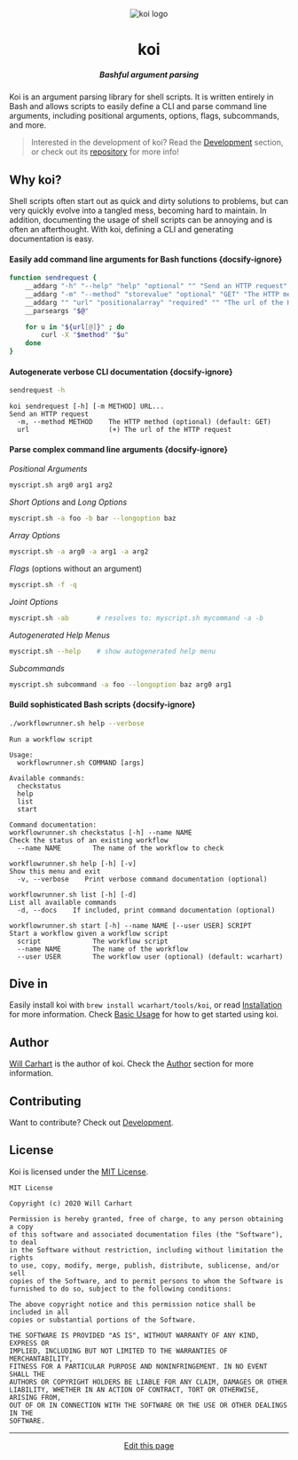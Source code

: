 <p align="center"><img alt="koi logo" src="https://distracted-leakey-5bb864.netlify.app/docs/koi/_media/logo.png" /></p>

<h1 align="center">koi</h1>
<h5 align="center">Bashful argument parsing</h5>

Koi is an argument parsing library for shell scripts. It is written entirely in Bash and allows scripts to easily define a CLI and parse command line arguments, including positional arguments, options, flags, subcommands, and more.

> Interested in the development of koi? Read the [Development](/development) section, or check out its [repository](https://github.com/wcarhart/koi) for more info!

## Why koi?
Shell scripts often start out as quick and dirty solutions to problems, but can very quickly evolve into a tangled mess, becoming hard to maintain. In addition, documenting the usage of shell scripts can be annoying and is often an afterthought. With koi, defining a CLI and generating documentation is easy.

#### Easily add command line arguments for Bash functions {docsify-ignore}
```bash
function sendrequest {
    __addarg "-h" "--help" "help" "optional" "" "Send an HTTP request"
    __addarg "-m" "--method" "storevalue" "optional" "GET" "The HTTP method"
    __addarg "" "url" "positionalarray" "required" "" "The url of the HTTP request"
    __parseargs "$@"

    for u in "${url[@]}" ; do
    	curl -X "$method" "$u"
    done
}
```

#### Autogenerate verbose CLI documentation {docsify-ignore}
```bash
sendrequest -h
```
```
koi sendrequest [-h] [-m METHOD] URL... 
Send an HTTP request
  -m, --method METHOD    The HTTP method (optional) (default: GET)
  url                    (+) The url of the HTTP request
```

#### Parse complex command line arguments {docsify-ignore}
_Positional Arguments_
```bash
myscript.sh arg0 arg1 arg2
```
_Short Options_ and _Long Options_
```bash
myscript.sh -a foo -b bar --longoption baz
```
_Array Options_
```bash
myscript.sh -a arg0 -a arg1 -a arg2
```
_Flags_ (options without an argument)
```bash
myscript.sh -f -q
```
_Joint Options_
```bash
myscript.sh -ab       # resolves to: myscript.sh mycommand -a -b
```
_Autogenerated Help Menus_
```bash
myscript.sh --help    # show autogenerated help menu
```
_Subcommands_
```bash
myscript.sh subcommand -a foo --longoption baz arg0 arg1
```

#### Build sophisticated Bash scripts {docsify-ignore}
```bash
./workflowrunner.sh help --verbose
```
```
Run a workflow script

Usage:
  workflowrunner.sh COMMAND [args]

Available commands:
  checkstatus
  help
  list
  start

Command documentation:
workflowrunner.sh checkstatus [-h] --name NAME 
Check the status of an existing workflow
  --name NAME        The name of the workflow to check 

workflowrunner.sh help [-h] [-v] 
Show this menu and exit
  -v, --verbose    Print verbose command documentation (optional) 

workflowrunner.sh list [-h] [-d] 
List all available commands
  -d, --docs    If included, print command documentation (optional) 

workflowrunner.sh start [-h] --name NAME [--user USER] SCRIPT 
Start a workflow given a workflow script
  script             The workflow script 
  --name NAME        The name of the workflow 
  --user USER        The workflow user (optional) (default: wcarhart)
```

## Dive in
Easily install koi with `brew install wcarhart/tools/koi`, or read [Installation](/installation) for more information. Check [Basic Usage](/basic-usage) for how to get started using koi.

## Author
[Will Carhart](https://github.com/wcarhart) is the author of koi. Check the [Author](/author) section for more information.

## Contributing
Want to contribute? Check out [Development](/development).

## License
Koi is licensed under the [MIT License](https://choosealicense.com/licenses/mit/).
```
MIT License

Copyright (c) 2020 Will Carhart

Permission is hereby granted, free of charge, to any person obtaining a copy
of this software and associated documentation files (the "Software"), to deal
in the Software without restriction, including without limitation the rights
to use, copy, modify, merge, publish, distribute, sublicense, and/or sell
copies of the Software, and to permit persons to whom the Software is
furnished to do so, subject to the following conditions:

The above copyright notice and this permission notice shall be included in all
copies or substantial portions of the Software.

THE SOFTWARE IS PROVIDED "AS IS", WITHOUT WARRANTY OF ANY KIND, EXPRESS OR
IMPLIED, INCLUDING BUT NOT LIMITED TO THE WARRANTIES OF MERCHANTABILITY,
FITNESS FOR A PARTICULAR PURPOSE AND NONINFRINGEMENT. IN NO EVENT SHALL THE
AUTHORS OR COPYRIGHT HOLDERS BE LIABLE FOR ANY CLAIM, DAMAGES OR OTHER
LIABILITY, WHETHER IN AN ACTION OF CONTRACT, TORT OR OTHERWISE, ARISING FROM,
OUT OF OR IN CONNECTION WITH THE SOFTWARE OR THE USE OR OTHER DEALINGS IN THE
SOFTWARE.
```

<hr>
<div style="text-align:center">
	<a class="edit-link" href="https://github.com/wcarhart/wcarhart.github.io/docs/overview.md" target="_blank"><i class="fas fa-edit"></i> Edit this page</a>
</div>